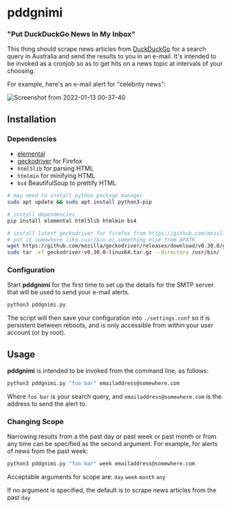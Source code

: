 # pddgnimi

### "Put DuckDuckGo News In My Inbox"

This thing should scrape news articles from [DuckDuckGo](https://duckduckgo.com/) for a search query in Australia and send the results to you in an e-mail. It's intended to be invoked as a cronjob so as to get hits on a news topic at intervals of your choosing.

For example, here's an e-mail alert for "celebrity news":

![Screenshot from 2022-01-13 00-37-40](https://user-images.githubusercontent.com/1122344/149153711-45f59e5a-a77e-487e-ad7f-8bc014a01d7b.png)



## Installation

### Dependencies

- [elemental](https://github.com/red-and-black/elemental)
- [geckodriver](https://github.com/mozilla/geckodriver/releases/latest) for Firefox
- `html5lib` for parsing HTML
- `htmlmin` for minifying HTML
- `bs4` BeautifulSoup to prettify HTML


```bash
# may need to install python package manager
sudo apt update && sudo apt install python3-pip

# install dependencies
pip install elemental html5lib htmlmin bs4

# install latest geckodriver for firefox from https://github.com/mozilla/geckodriver/releases/latest
# put it somewhere like /usr/bin or something else from $PATH
wget https://github.com/mozilla/geckodriver/releases/download/v0.30.0/geckodriver-v0.30.0-linux64.tar.gz
sudo tar -xf geckodriver-v0.30.0-linux64.tar.gz --directory /usr/bin/
```

### Configuration

Start **pddgnimi** for the first time to set up the details for the SMTP server that will be used to send your e-mail alerts.

```bash
python3 pddgnimi.py
```

The script will then save your configuration into `./settings.conf` so it is persistent between reboots, and is only accessible from within your user account (or by root).


## Usage

**pddgnimi** is intended to be invoked from the command line, as follows:

```bash
python3 pddgnimi.py "foo bar" emailaddress@somewhere.com
```

Where `foo bar` is your search query, and `emailaddress@somewhere.com` is the address to send the alert to.


### Changing Scope

Narrowing results from a the past day or past week or past month or from any time can be specified as the second argument. For example, for alerts of news from the past week:

```bash
python3 pddgnimi.py "foo bar" week emailaddress@somewhere.com
```

Acceptable arguments for scope are: `day` `week` `month` `any`

If no argument is specified, the default is to scrape news articles from the past `day`
